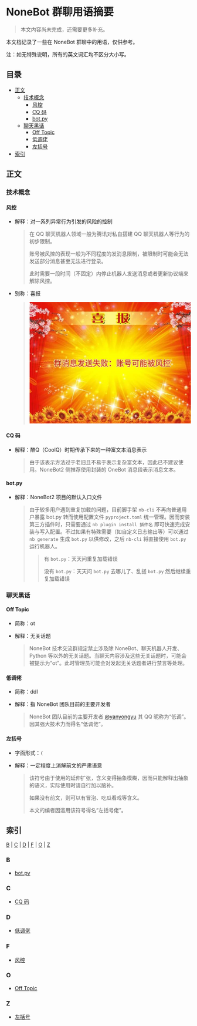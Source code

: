 # NoneBot 群聊用语摘要

> 本文内容尚未完成，还需要更多补充。

本文档记录了一些在 NoneBot 群聊中的用语，仅供参考。

注：如无特殊说明，所有的英文词汇均不区分大小写。

## 目录

- [正文](#正文)
    - [技术概念](#技术概念)
        - [风控](#风控)
        - [CQ 码](#cq-码)
        - [bot.py](#botpy)
    - [聊天黑话](#聊天黑话)
        - [Off Topic](#off-topic)
        - [低调佬](#低调佬)
        - [左括号](#左括号)
- [索引](#索引)

## 正文

### 技术概念

#### 风控

- 解释：对一系列异常行为引发的风险的控制

    > 在 QQ 聊天机器人领域一般为腾讯对私自搭建 QQ 聊天机器人等行为的初步限制。
    >
    > 账号被风控的表现一般为不同程度的发消息限制，被限制时可能会无法发送部分消息甚至无法进行登录。
    >
    > 此时需要一段时间（不固定）内停止机器人发送消息或者更新协议端来解除风控。

- 别称：喜报

    > ![喜报.jpg](/static/image/1261573193265410.jpg)

#### CQ 码

- 解释：酷Q（CoolQ）时期传承下来的一种富文本消息表示

    > 由于该表示方法过于老旧且不易于表示复杂富文本，因此已不建议使用。NoneBot2 侧推荐使用封装的 OneBot 消息段表示消息文本。

#### bot.py

- 解释：NoneBot2 项目的默认入口文件

    > 由于较多用户遇到重复加载的问题，目前脚手架 `nb-cli` 不再向普通用户暴露 bot.py 转而使用配置文件 `pyproject.toml` 统一管理。因而安装第三方插件时，只需要通过 `nb plugin install 插件名` 即可快速完成安装与写入配置。不过如果有特殊需要（如自定义日志输出等）可以通过 `nb generate` 生成 `bot.py` 以供修改，之后 `nb-cli` 将直接使用 `bot.py` 运行机器人。
    >
    > > 有 `bot.py`：天天问重复加载错误
    > >
    > > 没有 `bot.py`：天天问 `bot.py` 去哪儿了、乱搓 `bot.py` 然后继续重复加载错误

### 聊天黑话

#### Off Topic

- 简称：ot

- 解释：无关话题

    > NoneBot 技术交流群规定禁止涉及除 NoneBot、聊天机器人开发、Python 等以外的无关话题。当聊天内容涉及这些无关话题时，可能会被提示为“ot”。此时管理员可能会对发起无关话题者进行禁言等处理。

#### 低调佬

- 简称：ddl

- 解释：指 NoneBot 团队目前的主要开发者

    > NoneBot 团队目前的主要开发者 [@yanyongyu](https://github.com/yanyongyu) 其 QQ 昵称为“低调”。因其强大技术力而得名“低调佬”。

#### 左括号

- 字面形式：`（`

- 解释：一定程度上消解前文的严肃语意

    > 该符号由于使用的延伸扩张，含义变得抽象模糊，因而只能解释出抽象的语义，实际使用时请自行加以脑补。
    >
    > 如果没有前文，则可以有冒泡、吃瓜看戏等含义。
    >
    > 本文的编者因滥用该符号得名“左括号佬”。

## 索引

[B](#b) | [C](#c) | [D](#d) | [F](#f) | [O](#o) | [Z](#z)

### B

- [bot.py](#botpy)

### C

- [CQ 码](#cq-码)

### D

- [低调佬](#低调佬)

### F

- [风控](#风控)

### O

- [Off Topic](#off-topic)

### Z

- [左括号](#左括号)
